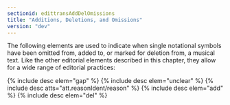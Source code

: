 ```yaml
---
sectionid: edittransAddDelOmissions
title: "Additions, Deletions, and Omissions"
version: "dev"
---
```


The following elements are used to indicate when single notational symbols have been omitted from, added to, or marked for deletion from, a musical text. Like the other editorial elements described in this chapter, they allow for a wide range of editorial practices:

  
{% include desc elem="gap" %} 
{% include desc elem="unclear" %} 
{% include desc atts="att.reasonIdent/reason" %} 
{% include desc elem="add" %} 
{% include desc elem="del" %} 
 
